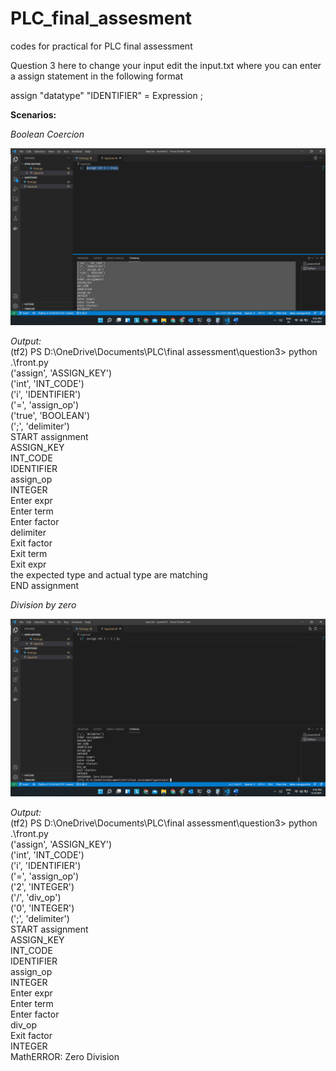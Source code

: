 # PLC_final_assesment
codes for practical for PLC final assessment

Question 3
here to change your input edit the input.txt where you can enter a assign statement in the following format

assign "datatype" "IDENTIFIER" = Expression ;

**Scenarios:**

*Boolean Coercion*

![Boolean output](bool.png)


*Output:*
<br>
(tf2) PS D:\OneDrive\Documents\PLC\final assessment\question3> python .\front.py <br>
('assign', 'ASSIGN_KEY') <br>
('int', 'INT_CODE') <br>
('i', 'IDENTIFIER') <br>
('=', 'assign_op') <br>
('true', 'BOOLEAN') <br>
(';', 'delimiter') <br>
START assignment <br>
ASSIGN_KEY <br>
INT_CODE <br>
IDENTIFIER <br>
assign_op <br>
INTEGER <br>
Enter expr <br>
Enter term <br>
Enter factor <br>
delimiter <br>
Exit factor <br>
Exit term <br>
Exit expr <br>
the expected type and actual type are matching <br>
END assignment <br>

*Division by zero*

![DivZero output](div0.png)


*Output:*
<br>
(tf2) PS D:\OneDrive\Documents\PLC\final assessment\question3> python .\front.py <br>
('assign', 'ASSIGN_KEY') <br>
('int', 'INT_CODE')<br>
('i', 'IDENTIFIER')<br>
('=', 'assign_op')<br>
('2', 'INTEGER')<br>
('/', 'div_op')<br>
('0', 'INTEGER')<br>
(';', 'delimiter')<br>
START assignment<br>
ASSIGN_KEY<br>
INT_CODE<br>
IDENTIFIER<br>
assign_op<br>
INTEGER<br>
Enter expr<br>
Enter term<br>
Enter factor<br>
div_op<br>
Exit factor <br>
INTEGER <br>
MathERROR: Zero Division <br>


